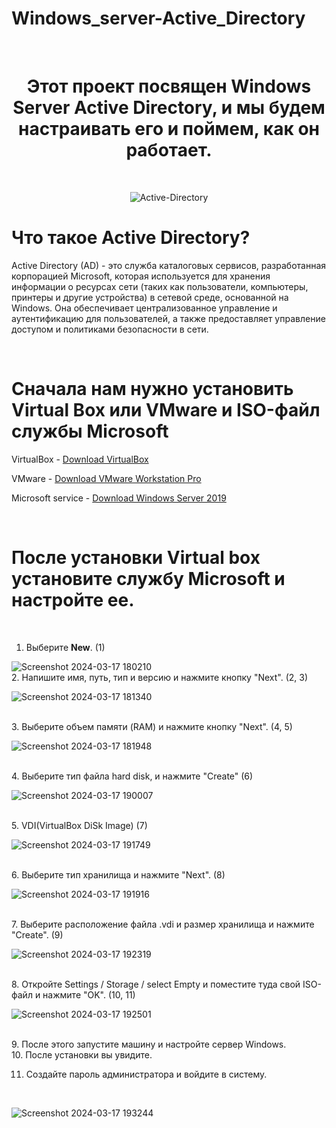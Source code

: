 # Windows_server-Active_Directory
<br>

<div align="center">
  <h1>Этот проект посвящен Windows Server Active Directory, и мы будем настраивать его и поймем, как он работает.</h1>
</div>
<br/>

<div align="center">
  
![Active-Directory](https://github.com/Hasul79/Windows_server-Active_Directory/assets/95657084/26339a44-cd69-4f62-892e-4dfbb370da0c)

</div>

# Что такое Active Directory?

<p>Active Directory (AD) - это служба каталоговых сервисов, разработанная корпорацией Microsoft, которая используется для хранения информации о ресурсах сети (таких как пользователи, компьютеры, принтеры и другие устройства) в сетевой среде, основанной на Windows. Она обеспечивает централизованное управление и аутентификацию для пользователей, а также предоставляет управление доступом и политиками безопасности в сети.</p>
<br/>

# Сначала нам нужно установить Virtual Box или VMware и ISO-файл службы Microsoft


<p>VirtualBox - <a href="https://www.virtualbox.org/wiki/Downloads">Download VirtualBox</a></p>
<p>VMware - <a href="https://www.vmware.com/products/workstation-pro/workstation-proevaluation.html">Download VMware Workstation Pro</a></p>
<p>Microsoft service - <a href="https://www.microsoft.com/en-us/evalcenter/download/windowsserver2019">Download Windows Server 2019</a></p>

<br/>

# После установки Virtual box установите службу Microsoft и настройте ее.
<br/>



1. Выберите **New**. (1)
   <br/>
   
 <img src="https://github.com/Hasul79/Windows_server-Active_Directory/assets/95657084/d4be4d6b-74b9-4959-aac5-4de033373f22" alt="Screenshot 2024-03-17 180210">
 
<br/>
2. Напишите имя, путь, тип и версию и нажмите кнопку "Next". (2, 3)
   <br/>

 ![Screenshot 2024-03-17 181340](https://github.com/Hasul79/Windows_server-Active_Directory/assets/95657084/60a31439-05cd-41ff-9cbe-4fc288052814)


<br/>
3. Выберите объем памяти (RAM) и нажмите кнопку "Next". (4, 5)
 <br/>

![Screenshot 2024-03-17 181948](https://github.com/Hasul79/Windows_server-Active_Directory/assets/95657084/163ba4ee-4a7c-486c-87db-2bb8f700f9cf)


<br/>
4. Выберите тип файла hard disk, и нажмите "Create" (6)
 <br/>

![Screenshot 2024-03-17 190007](https://github.com/Hasul79/Windows_server-Active_Directory/assets/95657084/9a5bfea5-0ed4-4c38-b614-6e660c707009)


<br/>
5. VDI(VirtualBox DiSk Image) (7)
  <br/>
  
   ![Screenshot 2024-03-17 191749](https://github.com/Hasul79/Windows_server-Active_Directory/assets/95657084/f5ee2889-2797-4378-ac37-df5ba3aabde8)


<br/>
6. Выберите тип хранилища и нажмите "Next". (8)
   <br/>

   ![Screenshot 2024-03-17 191916](https://github.com/Hasul79/Windows_server-Active_Directory/assets/95657084/71363251-7b17-46c4-9754-a07db341791f)


<br/>
7. Выберите расположение файла .vdi и размер хранилища и нажмите "Create". (9)
   <br/>

![Screenshot 2024-03-17 192319](https://github.com/Hasul79/Windows_server-Active_Directory/assets/95657084/891c7f03-8a8b-42a7-b282-c62410a494f9)


<br/>
8. Откройте Settings / Storage / select Empty  и поместите туда свой ISO-файл и нажмите "OK". (10, 11)
   <br/>
   
![Screenshot 2024-03-17 192501](https://github.com/Hasul79/Windows_server-Active_Directory/assets/95657084/b7b9c1c2-4b99-4b07-a6b1-6bbd3a818f0a)


<br/>
9. После этого запустите машину и настройте сервер Windows. <br/>
10. После установки вы увидите. 

11. Создайте пароль администратора и войдите в систему.
<br/>

![Screenshot 2024-03-17 193244](https://github.com/Hasul79/Windows_server-Active_Directory/assets/95657084/1fc24f17-f055-4c50-8e31-92f025f03c8b)

<br/>

